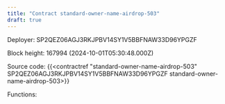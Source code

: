 ```yaml
---
title: "Contract standard-owner-name-airdrop-503"
draft: true
---
```

Deployer: SP2QEZ06AGJ3RKJPBV14SY1V5BBFNAW33D96YPGZF


 



Block height: 167994 (2024-10-01T05:30:48.000Z)

Source code: {{<contractref "standard-owner-name-airdrop-503" SP2QEZ06AGJ3RKJPBV14SY1V5BBFNAW33D96YPGZF standard-owner-name-airdrop-503>}}

Functions:


